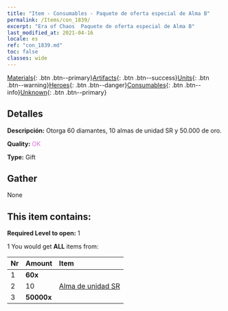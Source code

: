 ```yaml
---
title: "Item - Consumables - Paquete de oferta especial de Alma B"
permalink: /Items/con_1839/
excerpt: "Era of Chaos  Paquete de oferta especial de Alma B"
last_modified_at: 2021-04-16
locale: es
ref: "con_1839.md"
toc: false
classes: wide
---
```

 [Materials](/es/Items/){: .btn .btn--primary}[Artifacts](/es/Items/Artifacts/){: .btn .btn--success}[Units](/es/Items/Units/){: .btn .btn--warning}[Heroes](/es/Items/Heroes/){: .btn .btn--danger}[Consumables](/es/Items/Consumables/){: .btn .btn--info}[Unknown](/es/Items/Unknown/){: .btn .btn--primary}

## Detalles
 **Descripción:** Otorga 60 diamantes, 10 almas de unidad SR y 50.000 de oro.

 **Quality:** <span style="color: #DA70D6">OK</span>

 **Type:** Gift

## Gather

  None

## This item contains:

 **Required Level to open:** 1

 1 You would get **ALL** items  from:

  | Nr | Amount |     Item    |
  |:---|:-------|:------------|
  | 1 |  **60x** | <i class="fas fa-gem"/> |  | 
  | 2 | 10 | [Alma de unidad SR](/es/Items/con_534/) |  | 
  | 3 |  **50000x** | <i class="fas fa-coins"/> |  | 
